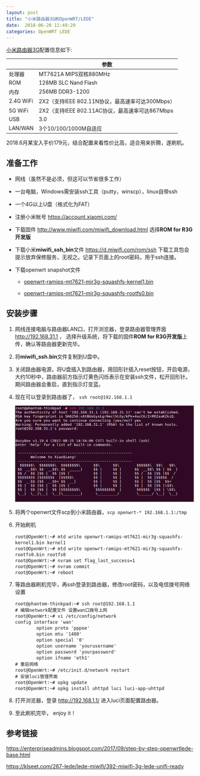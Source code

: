 ```yaml
---
layout: post
title: "小米路由器3G刷OpenWRT/LEDE"
date:  2018-06-20 11:49:29
categories: OpenWRT LEDE
---
```


[小米路由器3G](https://www.mi.com/miwifi3g/)配置信息如下:

|           | 参数                                             |
| :-------- | ------------------------------------------------ |
| 处理器    | MT7621A MIPS双核880MHz                           |
| ROM       | 128MB SLC Nand Flash                             |
| 内存      | 256MB DDR3-1200                                  |
| 2.4G WiFi | 2X2（支持IEEE 802.11N协议，最高速率可达300Mbps） |
| 5G WiFi   | 2X2（支持IEEE 802.11AC协议，最高速率可达867Mbps  |
| USB       | 3.0                                              |
| LAN/WAN   | 3个10/100/1000M自适应                            |

2018.6月某宝入手价179元，结合配置来看性价比高，适合用来折腾，遂刷机。

## 准备工作

+ 网线（虽然不是必须，但这可以节省很多工作）

+ 一台电脑，Windows需安装ssh工具（putty，winscp），linux自带ssh

+ 一个4G以上U盘（格式化为FAT）

+ 注册小米帐号 <https://account.xiaomi.com/>

+ 下载固件 <http://www.miwifi.com/miwifi_download.html> 选择**ROM for R3G开发版**

+ 下载小米**miwifi_ssh_bin**文件 <https://d.miwifi.com/rom/ssh> 下载工具包会提示放弃保修服务，无视之。记录下页面上的root密码，用于ssh连接。

+ 下载openwrt snapshot文件

    - [openwrt-ramips-mt7621-mir3g-squashfs-kernel1.bin](https://downloads.openwrt.org/snapshots/targets/ramips/mt7621/openwrt-ramips-mt7621-mir3g-squashfs-kernel1.bin)

    - [openwrt-ramips-mt7621-mir3g-squashfs-rootfs0.bin](https://downloads.openwrt.org/snapshots/targets/ramips/mt7621/openwrt-ramips-mt7621-mir3g-squashfs-rootfs0.bin)

## 安装步骤

1. 网线连接电脑与路由器LAN口，打开浏览器，登录路由器管理界面 <http://192.168.31.1> ， 选择升级系统，将下载的固件**ROM for R3G开发版**上传，确认等路由器更新完毕。

2. 将**miwifi_ssh.bin**文件复制到U盘中。

3. 关闭路由器电源，将U盘插入到路由器，用回形针插入reset按钮，开启电源，大约10秒中，路由器前方指示灯黄色闪烁表示在安装ssh文件，松开回形针。期间路由器会重启，直到指示灯变蓝。

4. 现在可以登录到路由器了， `ssh root@192.168.1.1`

   ![ARE U OK](/images/openwrt.png)

5. 将两个openwrt文件scp到小米路由器，`scp openwrt-* 192.168.1.1:/tmp`

6. 开始刷机

    ```
    root@OpenWrt:~# mtd write openwrt-ramips-mt7621-mir3g-squashfs-kernel1.bin kernel1
    root@OpenWrt:~# mtd write openwrt-ramips-mt7621-mir3g-squashfs-rootfs0.bin rootfs0
    root@OpenWrt:~# nvram set flag_last_success=1
    root@OpenWrt:~# nvram commit
    root@OpenWrt:~# reboot
    ```

7. 等路由器刷机完毕，再ssh登录到路由器，修改root密码，以及电信拨号网络设置

    ```
    root@phantom-thinkpad:~# ssh root@192.168.1.1
    # 编辑network配置文件 设置wan口拨号上网
    root@OpenWrt:~# vi /etc/config/network
    config interface 'wan'
            option proto 'pppoe'
            option mtu '1480'
            option special '0'
            option username 'yourusername'
            option password 'yourpassword'
            option ifname 'eth1'
    # 重启网络
    root@OpenWrt:~# /etc/init.d/network restart
    # 安装luci管理界面
    root@OpenWrt:~# opkg update
    root@OpenWrt:~# opkg install uhttpd luci luci-app-uhttpd
    ```

8. 打开浏览器，登录 <http://192.168.1.1/> 进入luci页面配置路由器。

9. 至此刷机完毕， enjoy it！

## 参考链接

<https://enterpriseadmins.blogspot.com/2017/09/step-by-step-openwrtlede-base.html>

<https://klseet.com/267-lede/lede-miwifi/392-miwifi-3g-lede-unifi-ready>
